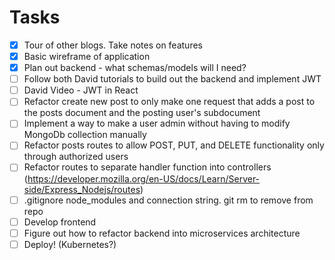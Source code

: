 # Tasks

- [x] Tour of other blogs. Take notes on features
- [x] Basic wireframe of application
- [x] Plan out backend - what schemas/models will I need?
- [ ] Follow both David tutorials to build out the backend and implement JWT
- [ ] David Video - JWT in React
- [ ] Refactor create new post to only make one request that adds a post to the posts document and the posting user's subdocument
- [ ] Implement a way to make a user admin without having to modify MongoDb collection manually
- [ ] Refactor posts routes to allow POST, PUT, and DELETE functionality only through authorized users
- [ ] Refactor routes to separate handler function into controllers (https://developer.mozilla.org/en-US/docs/Learn/Server-side/Express_Nodejs/routes)
- [ ] .gitignore node_modules and connection string. git rm to remove from repo
- [ ] Develop frontend
- [ ] Figure out how to refactor backend into microservices architecture
- [ ] Deploy! (Kubernetes?)
